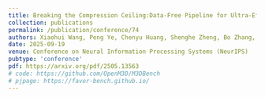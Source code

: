 ```yaml
---
title: Breaking the Compression Ceiling:Data-Free Pipeline for Ultra-Efficient Delta Compression
collection: publications
permalink: /publication/conference/74
authors: Xiaohui Wang, Peng Ye, Chenyu Huang, Shenghe Zheng, Bo Zhang, LEI BAI, Wanli Ouyang, <b>Tao Chen</b>
date: 2025-09-19
venue: Conference on Neural Information Processing Systems (NeurIPS)
pubtype: 'conference'
pdf: https://arxiv.org/pdf/2505.13563
# code: https://github.com/OpenM3D/M3DBench
# pjpage: https://favor-bench.github.io/
---
```


<!-- paperurl: 'http://academicpages.github.io/files/paper1.pdf'
citation: 'Your Name, You. (2009). &quot;Paper Title Number 1.&quot; <i>Journal 1</i>. 1(1).' -->
<!-- [Download paper here](http://academicpages.github.io/files/paper1.pdf) -->
